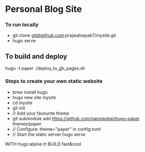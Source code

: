 
# Personal Blog Site
 

### To run locally
- git clone git@github.com:prajwalnayak7/mysite.git
- hugo serve


## To build and deploy
hugo -t paper
./deploy_to_gh_pages.sh 

### Steps to create your own static website
- brew install hugo
- hugo new site mysite
- cd mysite
- git init
- // Add your favourite theme
- git submodule add https://github.com/nanxiaobei/hugo-paper themes/paper
- // Configure: theme="paper" in config.toml
- // Start the static server
hugo serve

WITH hugo:alpine 🤓
BUILD fast&cool
